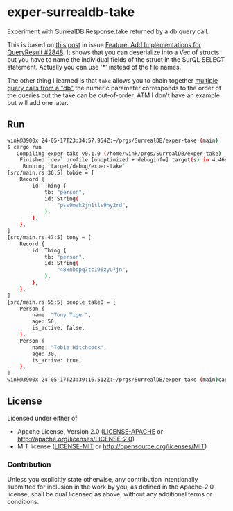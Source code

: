 # exper-surrealdb-take

Experiment with SurrealDB Response.take returned by a db.query call.

This is based on [this post](https://github.com/surrealdb/surrealdb/issues/2848#issuecomment-1765240638)
in issue [Feature: Add Implementations for QueryResult #2848](https://github.com/surrealdb/surrealdb/issues/2848).
It shows that you can deserialize into a Vec of structs but you have to name the
individual fields of the struct in the SurQL SELECT statement. Actually you can use '*'
instead of the file names.

The other thing I learned is that `take` allows you to
chain together [multiple query calls from a "db"](https://github.com/surrealdb/surrealdb/blob/2219388802dd9d769e17c15f6f3d94bb2cd64676/lib/src/api/method/query.rs#L280-L346)
the numeric parameter corresponds to the order of the queries but the take
can be out-of-order. ATM I don't have an example but will add one later. 

## Run

```bash
wink@3900x 24-05-17T23:34:57.954Z:~/prgs/SurrealDB/exper-take (main)
$ cargo run
   Compiling exper-take v0.1.0 (/home/wink/prgs/SurrealDB/exper-take)
    Finished `dev` profile [unoptimized + debuginfo] target(s) in 4.46s
     Running `target/debug/exper-take`
[src/main.rs:36:5] tobie = [
    Record {
        id: Thing {
            tb: "person",
            id: String(
                "pss9mak2jn1tls9hy2rd",
            ),
        },
    },
]
[src/main.rs:47:5] tony = [
    Record {
        id: Thing {
            tb: "person",
            id: String(
                "48xnbdpq7tc196zyu7jn",
            ),
        },
    },
]
[src/main.rs:55:5] people_take0 = [
    Person {
        name: "Tony Tiger",
        age: 50,
        is_active: false,
    },
    Person {
        name: "Tobie Hitchcock",
        age: 30,
        is_active: true,
    },
]
wink@3900x 24-05-17T23:39:16.512Z:~/prgs/SurrealDB/exper-take (main)cargo
```

## License

Licensed under either of

- Apache License, Version 2.0 ([LICENSE-APACHE](LICENSE-APACHE) or http://apache.org/licenses/LICENSE-2.0)
- MIT license ([LICENSE-MIT](LICENSE-MIT) or http://opensource.org/licenses/MIT)

### Contribution

Unless you explicitly state otherwise, any contribution intentionally submitted
for inclusion in the work by you, as defined in the Apache-2.0 license, shall
be dual licensed as above, without any additional terms or conditions.

